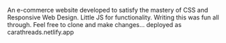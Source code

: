An e-commerce website developed to satisfy the mastery of CSS and Responsive Web Design.
Little JS for functionality.
Writing this was fun all through.
Feel free to clone and make changes...
deployed as carathreads.netlify.app
